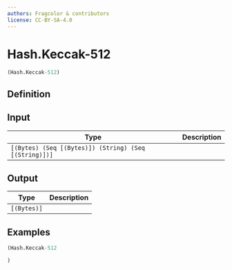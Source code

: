 ```yaml
---
authors: Fragcolor & contributors
license: CC-BY-SA-4.0
---
```



# Hash.Keccak-512

```clojure
(Hash.Keccak-512)
```


## Definition




## Input

| Type | Description |
|------|-------------|
| `[(Bytes) (Seq [(Bytes)]) (String) (Seq [(String)])]` |  |


## Output

| Type | Description |
|------|-------------|
| `[(Bytes)]` |  |


## Examples

```clojure
(Hash.Keccak-512

)
```
